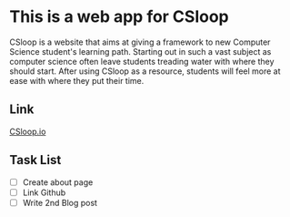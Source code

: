 # This is a web app for CSloop

CSloop is a website that aims at giving a framework to new Computer Science student's learning path. Starting out in such a vast subject as computer science often leave students treading water with where they should start. After using CSloop as a resource, students will feel more at ease with where they put their time. 

## Link
[CSloop.io](http://www.csloop.io)

## Task List
- [ ] Create about page
- [ ] Link Github
- [ ] Write 2nd Blog post
